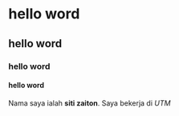 # hello word
## hello word
### hello word
#### hello word

Nama saya ialah **siti zaiton**. Saya bekerja di *UTM*
